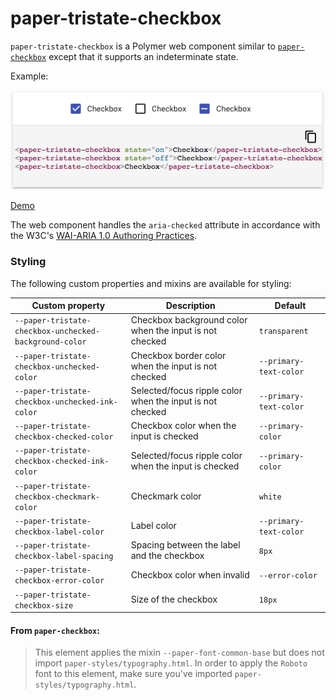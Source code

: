 # paper-tristate-checkbox

`paper-tristate-checkbox` is a Polymer web component similar to
[`paper-checkbox`](https://elements.polymer-project.org/elements/paper-checkbox)
except that it supports an indeterminate state.

Example:

![Alt example](./paper-tristate-checkbox.png)

[Demo](http://johnthad.github.io/paper-tristate-checkbox/components/paper-tristate-checkbox/)

The web component handles the `aria-checked` attribute in accordance with the W3C's
[WAI-ARIA 1.0 Authoring Practices](https://www.w3.org/TR/wai-aria-practices/#checkbox).

### Styling

The following custom properties and mixins are available for styling:

Custom property | Description | Default
----------------|-------------|----------
`--paper-tristate-checkbox-unchecked-background-color` | Checkbox background color when the input is not checked | `transparent`
`--paper-tristate-checkbox-unchecked-color` | Checkbox border color when the input is not checked | `--primary-text-color`
`--paper-tristate-checkbox-unchecked-ink-color` | Selected/focus ripple color when the input is not checked | `--primary-text-color`
`--paper-tristate-checkbox-checked-color` | Checkbox color when the input is checked | `--primary-color`
`--paper-tristate-checkbox-checked-ink-color` | Selected/focus ripple color when the input is checked | `--primary-color`
`--paper-tristate-checkbox-checkmark-color` | Checkmark color | `white`
`--paper-tristate-checkbox-label-color` | Label color | `--primary-text-color`
`--paper-tristate-checkbox-label-spacing` | Spacing between the label and the checkbox | `8px`
`--paper-tristate-checkbox-error-color` | Checkbox color when invalid | `--error-color`
`--paper-tristate-checkbox-size` | Size of the checkbox | `18px`


#### From `paper-checkbox`__:__

> This element applies the mixin `--paper-font-common-base` but does not import `paper-styles/typography.html`.
> In order to apply the `Roboto` font to this element, make sure you've imported `paper-styles/typography.html`.
